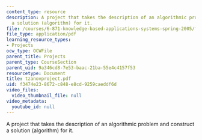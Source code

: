 ```yaml
---
content_type: resource
description: A project that takes the description of an algorithmic problem and construct
  a solution (algorithm) for it.
file: /courses/6-871-knowledge-based-applications-systems-spring-2005/f3474e238672c848e8cd9259caeddf6d_tzanovproject.pdf
file_type: application/pdf
learning_resource_types:
- Projects
ocw_type: OCWFile
parent_title: Projects
parent_type: CourseSection
parent_uid: 9a346cd8-7e53-baac-21ba-55e4c4157f53
resourcetype: Document
title: tzanovproject.pdf
uid: f3474e23-8672-c848-e8cd-9259caeddf6d
video_files:
  video_thumbnail_file: null
video_metadata:
  youtube_id: null
---
```

A project that takes the description of an algorithmic problem and construct a solution (algorithm) for it.

